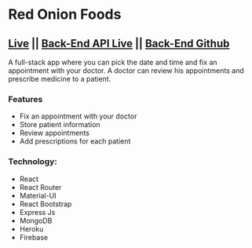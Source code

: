 # Red Onion Foods

## [Live](https://doctor-portal-bhnibir.web.app/) || [Back-End API Live](https://agile-savannah-65614.herokuapp.com/) || [Back-End Github ](https://github.com/bhNibir/doctor-portal-api)

A full-stack app where you can pick the date and time and fix an appointment with your doctor. A doctor can review his appointments and prescribe medicine to a patient.

### Features

- Fix an appointment with your doctor
- Store patient information
- Review appointments
- Add prescriptions for each patient

### Technology:

- React
- React Router
- Material-UI
- React Bootstrap
- Express Js
- MongoDB
- Heroku
- Firebase
